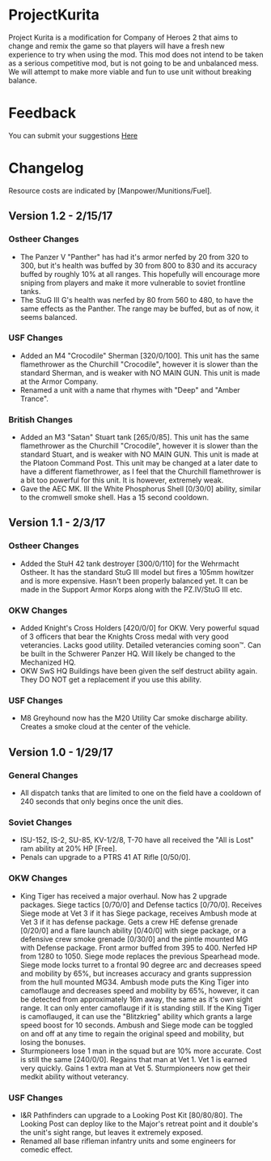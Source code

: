# ProjectKurita
Project Kurita is a modification for Company of Heroes 2 that aims to change and remix the game so that players will have a fresh new experience to try when using the mod. This mod does not intend to be taken as a serious competitive mod, but is not going to be and unbalanced mess. We will attempt to make more viable and fun to use unit without breaking balance.

# Feedback
You can submit your suggestions [Here](https://ian265.typeform.com/to/ECqpVg)

# Changelog
Resource costs are indicated by [Manpower/Munitions/Fuel].
## Version 1.2 - 2/15/17

### Ostheer Changes
- The Panzer V "Panther" has had it's armor nerfed by 20 from 320 to 300, but it's health was buffed by 30 from 800 to 830 and its accuracy buffed by roughly 10% at all ranges. This hopefully will encourage more sniping from players and make it more vulnerable to soviet frontline tanks.
- The StuG III G's health was nerfed by 80 from 560 to 480, to have the same effects as the Panther. The range may be buffed, but as of now, it seems balanced.

### USF Changes
- Added an M4 "Crocodile" Sherman [320/0/100]. This unit has the same flamethrower as the Churchill "Crocodile", however it is slower than the standard Sherman, and is weaker with NO MAIN GUN. This unit is made at the Armor Company.
- Renamed a unit with a name that rhymes with "Deep" and "Amber Trance".

### British Changes
- Added an M3 "Satan" Stuart tank [265/0/85]. This unit has the same flamethrower as the Churchill "Crocodile", however it is slower than the standard Stuart, and is weaker with NO MAIN GUN. This unit is made at the Platoon Command Post. This unit may be changed at a later date to have a different flamethrower, as I feel that the Churchill flamethrower is a bit too powerful for this unit. It is however, extremely weak.
- Gave the AEC MK. III the White Phosphorus Shell [0/30/0] ability, similar to the cromwell smoke shell. Has a 15 second cooldown.

## Version 1.1 - 2/3/17

### Ostheer Changes
- Added the StuH 42 tank destroyer [300/0/110] for the Wehrmacht Ostheer. It has the standard StuG III model but fires a 105mm howitzer and is more expensive. Hasn't been properly balanced yet. It can be made in the Support Armor Korps along with the PZ.IV/StuG III etc.

### OKW Changes
- Added Knight's Cross Holders [420/0/0] for OKW. Very powerful squad of 3 officers that bear the Knights Cross medal with very good veterancies. Lacks good utility. Detailed veterancies coming soon™. Can be built in the Schwerer Panzer HQ. Will likely be changed to the Mechanized HQ.
- OKW SwS HQ Buildings have been given the self destruct ability again. They DO NOT get a replacement if you use this ability.

### USF Changes
- M8 Greyhound now has the M20 Utility Car smoke discharge ability. Creates a smoke cloud at the center of the vehicle.

## Version 1.0 - 1/29/17

### General Changes
- All dispatch tanks that are limited to one on the field have a cooldown of 240 seconds that only begins once the unit dies.

### Soviet Changes
- ISU-152, IS-2, SU-85, KV-1/2/8, T-70 have all received the "All is Lost" ram ability at 20% HP [Free].
- Penals can upgrade to a PTRS 41 AT Rifle [0/50/0]. 

### OKW Changes
- King Tiger has received a major overhaul. Now has 2 upgrade packages. Siege tactics [0/70/0] and Defense tactics [0/70/0]. Receives Siege mode at Vet 3 if it has Siege package, receives Ambush mode at Vet 3 if it has defense package. Gets a crew HE defense grenade [0/20/0] and a flare launch ability [0/40/0] with siege package, or a defensive crew smoke grenade [0/30/0] and the pintle mounted MG with Defense package. Front armor buffed from 395 to 400. Nerfed HP from 1280 to 1050. Siege mode replaces the previous Spearhead mode. Siege mode locks turret to a frontal 90 degree arc and decreases speed and mobility by 65%, but increases accuracy and grants suppression from the hull mounted MG34. Ambush mode puts the King Tiger into camoflauge and decreases speed and mobility by 65%, however, it can be detected from approximately 16m away, the same as it's own sight range. It can only enter camoflauge if it is standing still. If the King Tiger is camoflauged, it can use the "Blitzkrieg" ability which grants a large speed boost for 10 seconds. Ambush and Siege mode can be toggled on and off at any time to regain the original speed and mobility, but losing the bonuses.
- Sturmpioneers lose 1 man in the squad but are 10% more accurate. Cost is still the same [240/0/0]. Regains that man at Vet 1. Vet 1 is earned very quickly. Gains 1 extra man at Vet 5. Sturmpioneers now get their medkit ability without veterancy.

### USF Changes
- I&R Pathfinders can upgrade to a Looking Post Kit [80/80/80]. The Looking Post can deploy like to the Major's retreat point and it double's the unit's sight range, but leaves it extremely exposed.
- Renamed all base rifleman infantry units and some engineers for comedic effect.
